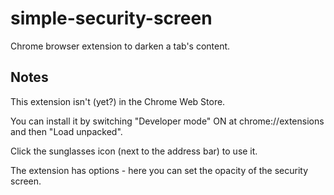 # simple-security-screen
Chrome browser extension to darken a tab's content.

## Notes
This extension isn't (yet?) in the Chrome Web Store.

You can install it by switching "Developer mode" ON at chrome://extensions and then "Load unpacked".

Click the sunglasses icon (next to the address bar) to use it.

The extension has options - here you can set the opacity of the security screen.

